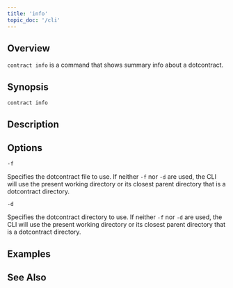 ```yaml
---
title: 'info'
topic_doc: '/cli'
---
```


## Overview

`contract info` is a command that shows summary info about a dotcontract.

## Synopsis

```
contract info
```

## Description


## Options

```flags
-f
```
Specifies the dotcontract file to use. If neither `-f` nor `-d` are used, the CLI will use the present working directory or its closest parent directory that is a dotcontract directory.

```flags
-d
```
Specifies the dotcontract directory to use. If neither `-f` nor `-d` are used, the CLI will use the present working directory or its closest parent directory that is a dotcontract directory.

## Examples

## See Also
